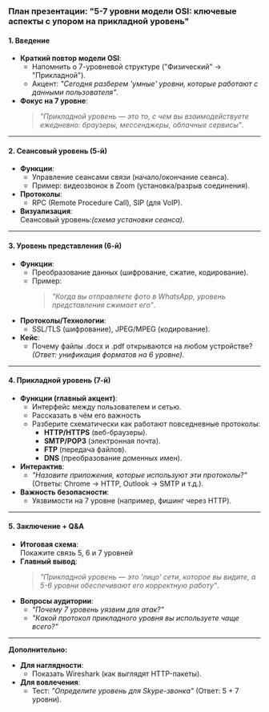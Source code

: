 ### План презентации: **"5-7 уровни модели OSI: ключевые аспекты с упором на прикладной уровень"**



#### **1. Введение**  
- **Краткий повтор модели OSI**:  
  - Напомнить о 7-уровневой структуре ("Физический" → "Прикладной").  
  - Акцент: *"Сегодня разберем 'умные' уровни, которые работают с данными пользователя"*.  
- **Фокус на 7 уровне**:  
  > *"Прикладной уровень — это то, с чем вы взаимодействуете ежедневно: браузеры, мессенджеры, облачные сервисы"*.

---

#### **2. Сеансовый уровень (5-й)**  
- **Функции**:  
  - Управление сеансами связи (начало/окончание сеанса).  
  - Пример: видеозвонок в Zoom (установка/разрыв соединения).  
- **Протоколы**:  
  - RPC (Remote Procedure Call), SIP (для VoIP).  
- **Визуализация**:  
  Сеансовый уровень:*(схема установки сеанса)*.

---

#### **3. Уровень представления (6-й)**  
- **Функции**:  
  - Преобразование данных (шифрование, сжатие, кодирование).  
  - Пример:  
    > *"Когда вы отправляете фото в WhatsApp, уровень представления сжимает его"*.  
- **Протоколы/Технологии**:  
  - SSL/TLS (шифрование), JPEG/MPEG (кодирование).  
- **Кейс**:  
  - Почему файлы .docx и .pdf открываются на любом устройстве? *(Ответ: унификация форматов на 6 уровне)*.

---

#### **4. Прикладной уровень (7-й)**  
- **Функции (главный акцент)**:  
  - Интерфейс между пользователем и сетью.
  - Рассказать в чём его важность
  - Разберите схематически как работают повседневные протоколы:  
    - **HTTP/HTTPS** (веб-браузеры).  
    - **SMTP/POP3** (электронная почта).  
    - **FTP** (передача файлов).  
    - **DNS** (преобразование доменных имен).  
- **Интерактив**:  
  - *"Назовите приложения, которые используют эти протоколы?"* (Ответы: Chrome → HTTP, Outlook → SMTP и т.д.).  
- **Важность безопасности**:  
  - Уязвимости на 7 уровне (например, фишинг через HTTP).  

---

#### **5. Заключение + Q&A**  
- **Итоговая схема**:  
  Покажите связь 5, 6 и 7 уровней
- **Главный вывод**:  
  > *"Прикладной уровень — это 'лицо' сети, которое вы видите, а 5-6 уровни обеспечивают его корректную работу"*.  
- **Вопросы аудитории**:  
  - *"Почему 7 уровень уязвим для атак?"*  
  - *"Какой протокол прикладного уровня вы используете чаще всего?"*  

---

**Дополнительно:**  
- **Для наглядности**:  
  - Показать Wireshark (как выглядят HTTP-пакеты).  
- **Для вовлечения**:  
  - Тест: *"Определите уровень для Skype-звонка"* (Ответ: 5 + 7 уровни).  
